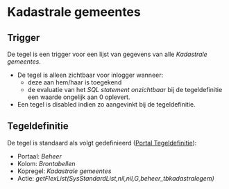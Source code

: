 # Kadastrale gemeentes

## Trigger

De tegel is een trigger voor een lijst van gegevens van alle *Kadastrale gemeentes*.

* De tegel is alleen zichtbaar voor inlogger wanneer:
  * deze aan hem/haar is toegekend
  * de evaluatie van het *SQL statement onzichtbaar* bij de tegeldefinitie een waarde ongelijk aan 0 oplevert.
* Een tegel is disabled indien zo aangevinkt bij de tegeldefinitie.

## Tegeldefinitie

De tegel is standaard als volgt gedefinieerd ([Portal Tegeldefinitie](../../../../instellen_inrichten/portaldefinitie/portal_tegel.md)):

* Portaal: *Beheer*
* Kolom: *Brontabellen*
* Kopregel: *Kadastrale gemeentes*
* Actie: *getFlexList(SysStandardList,nil,nil,G,beheer_tbkadastralegem)*
